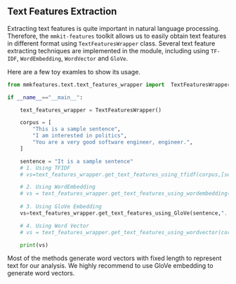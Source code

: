 ## Text Features Extraction

Extracting text features is quite important in natural language processing. Therefore, the ```mmkit-features``` toolkit allows us to easily obtain text features in different format using `TextFeaturesWrapper` class. Several text feature extracting techniques are implemented in the module, including using `TF-IDF`, `WordEmbedding`, `WordVector` and `GloVe`. 

Here are a few toy examles to show its usage. 

```python
from mmkfeatures.text.text_features_wrapper import  TextFeaturesWrapper

if __name__=="__main__":

    text_features_wrapper = TextFeaturesWrapper()

    corpus = [
        "This is a sample sentence",
        "I am interested in politics",
        "You are a very good software engineer, engineer.",
    ]

    sentence = "It is a sample sentence"
    # 1. Using TFIDF
    # vs=text_features_wrapper.get_text_features_using_tfidf(corpus,[sentence,sentence])

    # 2. Using WordEmbedding
    # vs = text_features_wrapper.get_text_features_using_wordembedding(corpus, sentence)
    
    # 3. Using GloVe Embedding
    vs=text_features_wrapper.get_text_features_using_GloVe(sentence,"../data/glove.6B/glove.6B.50d.txt","../data/glove.6B/glove_6B.50d.wordvec.txt")

    # 4. Using Word Vector
    # vs = text_features_wrapper.get_text_features_using_wordvector(corpus, sentence)

    print(vs)

```

Most of the methods generate word vectors with fixed length to represent text for our analysis. We highly recommend to use GloVe embedding to generate word vectors. 